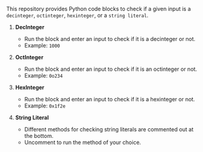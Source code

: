 This repository provides Python code blocks to check if a given input is a `decinteger`, `octinteger`, `hexinteger`, or a `string literal`.

1. **DecInteger**
   - Run the block and enter an input to check if it is a decinteger or not.
   - Example: `1000`

2. **OctInteger**
   - Run the block and enter an input to check if it is an octinteger or not.
   - Example: `0o234`

3. **HexInteger**
   - Run the block and enter an input to check if it is a hexinteger or not.
   - Example: `0x1f2e`

4. **String Literal**
   - Different methods for checking string literals are commented out at the bottom.
   - Uncomment to run the method of your choice.

